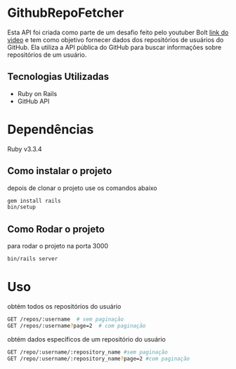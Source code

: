 # GithubRepoFetcher

Esta API foi criada como parte de um desafio feito pelo youtuber Bolt [link do video](https://www.youtube.com/watch?v=GjA4Qmbiiwc) e tem como objetivo fornecer dados dos repositórios de usuários do GitHub. Ela utiliza a API pública do GitHub para buscar informações sobre repositórios de um usuário.

## Tecnologias Utilizadas

- Ruby on Rails
- GitHub API

# Dependências

Ruby v3.3.4

## Como instalar o projeto

depois de clonar o projeto use os comandos abaixo

```Bash
gem install rails
bin/setup
```

## Como Rodar o projeto

para rodar o projeto na porta 3000

```Bash
bin/rails server
```

# Uso

obtém todos os repositórios do usuário

```Bash
GET /repos/:username  # sem paginação
GET /repos/:username?page=2  # com paginação
```

obtém dados específicos de um repositório do usuário

```Bash
GET /repo/:username/:repository_name #sem paginação
GET /repo/:username/:repository_name?page=2 #com paginação
```
